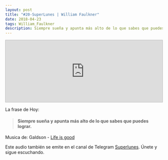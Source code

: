 ```yaml
---
layout: post
title: "#20-SuperLunes | William Faulkner"
date: 2018-04-23
tags: William_Faulkner
description: Siempre sueña y apunta más alto de lo que sabes que puedes lograr.
---
```




<iframe frameborder='0' allowfullscreen='' scrolling='no' height='200' style='border:1px solid #b6b6b6; box-sizing:border-box; width:100%;' src='https://radiocasters.com/player/25/1094'></iframe>



La frase de Hoy:

>#### Siempre sueña y apunta más alto de lo que sabes que puedes lograr.
>


Musica de: Galdson - [Life is good](https://www.jamendo.com/artist/2054/galdson)


Este audio también se emite en el canal de Telegram [Superlunes](https://t.me/superlunes). Únete y sigue escuchando.
<br>
